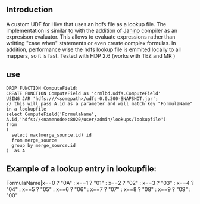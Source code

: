 ## Introduction 
A custom UDF for Hive that uses an hdfs file as a lookup file. The implementation is similar  [to](https://www.inovex.de/blog/hive-udf-lookups/) with the addition of [Janino](https://janino-compiler.github.io/janino/) compiler as an expresison evaluator.
This allows to evaluate expressions rather than writting "case when" statements or even create complex formulas.
In addition, performance wise the hdfs lookup file  is emmited locally to all mappers, so it is fast.
Tested with HDP 2.6 (works with TEZ and MR ) 

## use 

```
DROP FUNCTION ComputeField;
CREATE FUNCTION ComputeField as 'crmlbd.udfs.ComputeField'  
USING JAR 'hdfs:///<somepath>/udfs-0.0.300-SNAPSHOT.jar';
// this will pass A.id as a parameter and will match key "FormulaName" in a lookupfile 
select ComputeField('FormulaName', A.id,'hdfs://<namenode>:8020/user/admin/lookups/lookupfile')
from 
(
  select max(merge_source.id) id
  from merge_source
  group by merge_source.id 
)  as A
```

## Example of a lookup entry in lookupfile: 
FormulaName|x==0 ? "0A" : x==1 ? "01" :  x==2 ? "02" : x==3 ? "03" : x==4 ? "04" :  x==5 ? "05" :  x==6 ? "06" : x==7 ? "07" : x==8 ? "08" : x==9 ? "09" : "00"
